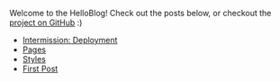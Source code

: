 Welcome to the HelloBlog! Check out the posts below, or checkout the [project on GitHub](https://github.com/henriiik/helloblog) :)

* [Intermission: Deployment](/blog/2017-02-11-intermission-deployment)
* [Pages](/blog/2017-02-11-pages)
* [Styles](/blog/2017-02-11-styles)
* [First Post](/blog/2017-02-03-first-post)
